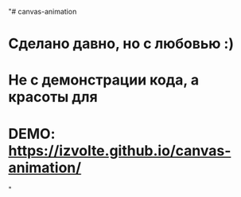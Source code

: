 "# canvas-animation

# Сделано давно, но с любовью :)
# Не с демонстрации кода, а красоты для
# DEMO: https://izvolte.github.io/canvas-animation/
" 

